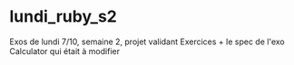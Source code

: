 # lundi_ruby_s2
Exos de lundi 7/10, semaine 2, projet validant 
Exercices + le spec de l'exo Calculator qui était à modifier
